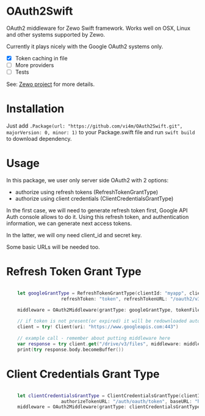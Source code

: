 # OAuth2Swift

OAuth2 middleware for Zewo Swift framework. Works well on OSX, Linux and other systems supported by Zewo.

Currently it plays nicely with the Google OAuth2 systems only.

- [x] Token caching in file
- [ ] More providers
- [ ] Tests

See: [Zewo project](https://github.com/Zewo?utf8=✓&query=middleware) for more details.

# Installation

Just add ```.Package(url: "https://github.com/vi4m/OAuth2Swift.git", majorVersion: 0, minor: 1)``` to your Package.swift file and run `swift build` to download dependency.
    
# Usage

In this package, we user only server side OAuth2 with 2 options:
- authorize using refresh tokens (RefreshTokenGrantType) 
- authorize using client credentials (ClientCredentialsGrantType)

In the first case, we will need to generate refresh token first, Google API Auth console allows to do it. Using
this refresh token, and authentication information, we can generate next access tokens. 

In the latter, we will ony need client_id and secret key. 

Some basic URLs will be needed too.

# Refresh Token Grant Type

```swift

    let googleGrantType = RefreshTokenGrantType(clientId: "myapp", clientSecret: "secret", 
                    refreshToken: "token", refreshTokenURL: "/oauth2/v3/token", baseURL: "https://www.googleapis.com:443")

    middleware = OAuth2Middleware(grantType: googleGrantType, tokenFileName: "/tmp/token")
    
    // if token is not present(or expired) it will be redownloaded automatically using refresh_token
    client = try! Client(uri: "https://www.googleapis.com:443")
    
    // example call - remember about putting middleware here
    var response = try client.get("/drive/v3/files", middleware: middleware)
    print(try response.body.becomeBuffer())
```

# Client Credentials Grant Type

```swift

    let clientCredentialsGrantType = ClientCredentialsGrantType(clientId: "myapp", clientSecret: "secret", 
                    authorizeTokenURL: "/auth/oauth/token", baseURL: "https://www.googleapis.com:443")
    middleware = OAuth2Middleware(grantType: clientCredentialsGrantType, tokenFileName: "/tmp/token")
```

    
